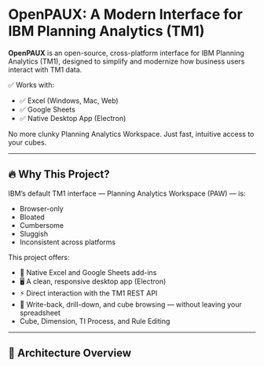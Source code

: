 # OpenPAUX: A Modern Interface for IBM Planning Analytics (TM1)

**OpenPAUX** is an open-source, cross-platform interface for IBM Planning Analytics (TM1), designed to simplify and modernize how business users interact with TM1 data.

✅ Works with:
- ✅ Excel (Windows, Mac, Web)
- ✅ Google Sheets
- ✅ Native Desktop App (Electron)

No more clunky Planning Analytics Workspace. Just fast, intuitive access to your cubes.

---

## 🔥 Why This Project?

IBM’s default TM1 interface — Planning Analytics Workspace (PAW) — is:
- Browser-only
- Bloated
- Cumbersome 
- Sluggish
- Inconsistent across platforms

This project offers:
- 🧩 Native Excel and Google Sheets add-ins
- 🖥️ A clean, responsive desktop app (Electron)
- ⚡ Direct interaction with the TM1 REST API
- 🔄 Write-back, drill-down, and cube browsing — without leaving your spreadsheet
- Cube, Dimension, TI Process, and Rule Editing

---

## 🧱 Architecture Overview

